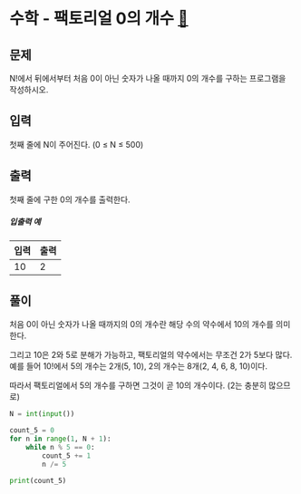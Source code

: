 # 수학 - 팩토리얼 0의 개수 [🔗](https://www.acmicpc.net/problem/1676)

## 문제

N!에서 뒤에서부터 처음 0이 아닌 숫자가 나올 때까지 0의 개수를 구하는 프로그램을 작성하시오.

## 입력

첫째 줄에 N이 주어진다. (0 ≤ N ≤ 500)

## 출력

첫째 줄에 구한 0의 개수를 출력한다.

##### 입출력 예

| 입력 | 출력 |
| ---- | ---- |
| 10   | 2    |

## 풀이

처음 0이 아닌 숫자가 나올 때까지의 0의 개수란 해당 수의 약수에서 10의 개수를 의미한다.

그리고 10은 2와 5로 분해가 가능하고, 팩토리얼의 약수에서는 무조건 2가 5보다 많다. 예를 들어 10!에서 5의 개수는 2개(5, 10), 2의 개수는 8개(2, 4, 6, 8, 10)이다.

따라서 팩토리얼에서 5의 개수를 구하면 그것이 곧 10의 개수이다. (2는 충분히 많으므로)

```python
N = int(input())

count_5 = 0
for n in range(1, N + 1):
    while n % 5 == 0:
        count_5 += 1
        n /= 5

print(count_5)
```